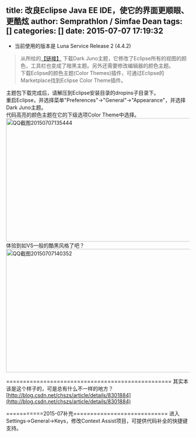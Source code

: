 title: 改良Eclipse Java EE IDE，使它的界面更顺眼、更酷炫
author: Semprathlon / Simfae Dean
tags: []
categories: []
date: 2015-07-07 17:19:32
---
* 当前使用的版本是 Luna Service Release 2 (4.4.2)    

> 从所给的[【链接】](https://github.com/downloads/rogerdudler/eclipse-ui-themes/com.github.eclipsecolortheme.themes_1.0.0.201207121019.zip) 下载Dark Juno主题，它修改了Eclipse所有的视图的颜色，工具栏也变成了暗黑主题。另外还需要修改编辑器的颜色主题。   
>下载Eclipse的颜色主题(Color Themes)插件，可通过Eclipse的Marketplace找到Eclipse Color Theme插件。   


主题包下载完成后，请解压到Eclipse安装目录的dropins子目录下。   
重启Eclipse，并选择菜单"Preferences"->"General"->"Appearance"，并选择Dark Juno主题。   
代码高亮的颜色主题在它的下级选项Color Theme中选择。   
<a href="/blog/uploads/2015/07/QQ截图20150707135444.png"><img src="/blog/uploads/2015/07/QQ截图20150707135444-1024x552.png" alt="QQ截图20150707135444" width="625" height="337" class="alignnone size-large wp-image-934" /></a>   
体验到如VS一般的酷黑风格了吧？
<a href="/blog/uploads/2015/07/QQ截图20150707140352.png"><img src="/blog/uploads/2015/07/QQ截图20150707140352-1024x552.png" alt="QQ截图20150707140352" width="625" height="337" class="alignnone size-large wp-image-935" /></a>   

=================================================
其实本该是这个样子的，可是总有什么不一样的地方？
[http://blog.csdn.net/chszs/article/details/8301884](http://blog.csdn.net/chszs/article/details/8301884)

===========2015-07补充============================
进入Settings->General->Keys，修改Context Assist项目，可提供代码补全的快捷键支持。
